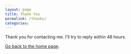 ```yaml
---
layout: page
title: Thank You
permalink: /thanks/
categories:
---
```



Thank you for contacting me. I'll try to reply within 48 hours.

[Go back to the home page](/).